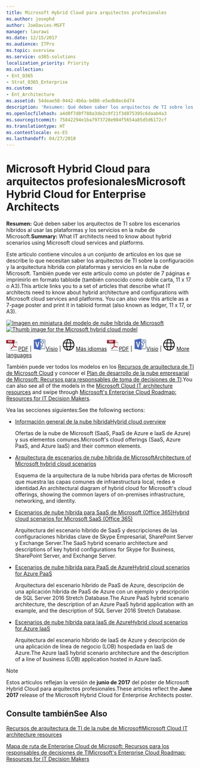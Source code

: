 ```yaml
---
title: Microsoft Hybrid Cloud para arquitectos profesionales
ms.author: josephd
author: JoeDavies-MSFT
manager: laurawi
ms.date: 12/15/2017
ms.audience: ITPro
ms.topic: overview
ms.service: o365-solutions
localization_priority: Priority
ms.collection:
- Ent_O365
- Strat_O365_Enterprise
ms.custom:
- Ent_Architecture
ms.assetid: 54deae50-9442-4b6a-bd86-e5edb0ec6d74
description: 'Resumen: Qué deben saber los arquitectos de TI sobre los escenarios híbridos al usar las plataformas y los servicios en la nube de Microsoft.'
ms.openlocfilehash: a4d0f7d0f788a3de2c9f21f3d875395c6daab4a3
ms.sourcegitcommit: 75842294e1ba7973728e984f5654a85d5d6172cf
ms.translationtype: HT
ms.contentlocale: es-ES
ms.lasthandoff: 04/27/2018
---
```

# <a name="microsoft-hybrid-cloud-for-enterprise-architects"></a><span data-ttu-id="055aa-103">Microsoft Hybrid Cloud para arquitectos profesionales</span><span class="sxs-lookup"><span data-stu-id="055aa-103">Microsoft Hybrid Cloud for Enterprise Architects</span></span>

 <span data-ttu-id="055aa-104">**Resumen:** Qué deben saber los arquitectos de TI sobre los escenarios híbridos al usar las plataformas y los servicios en la nube de Microsoft.</span><span class="sxs-lookup"><span data-stu-id="055aa-104">**Summary:** What IT architects need to know about hybrid scenarios using Microsoft cloud services and platforms.</span></span>
  
<span data-ttu-id="055aa-p101">Este artículo contiene vínculos a un conjunto de artículos en los que se describe lo que necesitan saber los arquitectos de TI sobre la configuración y la arquitectura híbrida con plataformas y servicios en la nube de Microsoft. También puede ver este artículo como un póster de 7 páginas e imprimirlo en formato tabloide (también conocido como doble carta, 11 x 17 o A3).</span><span class="sxs-lookup"><span data-stu-id="055aa-p101">This article links you to a set of articles that describe what IT architects need to know about hybrid architecture and configurations with Microsoft cloud services and platforms. You can also view this article as a 7-page poster and print it in tabloid format (also known as ledger, 11 x 17, or A3).</span></span>
  
<span data-ttu-id="055aa-107">[![Imagen en miniatura del modelo de nube híbrida de Microsoft](images/Hybrid_Poster/Hybrid_Cloud_Thumbnail.png)](https://www.microsoft.com/download/details.aspx?id=54424
)</span><span class="sxs-lookup"><span data-stu-id="055aa-107">[![Thumb image for the Microsoft hybrid cloud model](images/Hybrid_Poster/Hybrid_Cloud_Thumbnail.png)](https://www.microsoft.com/download/details.aspx?id=54424
)</span></span>
  
<span data-ttu-id="055aa-108">![Archivo PDF](images/Common_Images/PDFIcon.png)[PDF](https://go.microsoft.com/fwlink/p/?linkid=842082) | ![Archivo de Visio](images/Common_Images/VisioIcon.png)[Visio](https://go.microsoft.com/fwlink/p/?linkid=842083) | ![Ver una página con versiones en otros idiomas](images/Common_Images/GlobeIcon.png)
[Más idiomas](https://www.microsoft.com/download/details.aspx?id=54424)</span><span class="sxs-lookup"><span data-stu-id="055aa-108">![PDF file](images/Common_Images/PDFIcon.png)[PDF](https://go.microsoft.com/fwlink/p/?linkid=842082) | ![Visio file](images/Common_Images/VisioIcon.png)[Visio](https://go.microsoft.com/fwlink/p/?linkid=842083) | ![See a page with versions in additional languages](images/Common_Images/GlobeIcon.png)
[More languages](https://www.microsoft.com/download/details.aspx?id=54424)</span></span>
  
<span data-ttu-id="055aa-109">También puede ver todos los modelos en los [Recursos de arquitectura de TI de Microsoft Cloud](microsoft-cloud-it-architecture-resources.md) y conocer el [Plan de desarrollo de la nube empresarial de Microsoft: Recursos para responsables de toma de decisiones de TI](https://aka.ms/cloudarchitecture).</span><span class="sxs-lookup"><span data-stu-id="055aa-109">You can also see all of the models in the [Microsoft Cloud IT architecture resources](microsoft-cloud-it-architecture-resources.md) and swipe through [Microsoft's Enterprise Cloud Roadmap: Resources for IT Decision Makers](https://aka.ms/cloudarchitecture).</span></span>
  
<span data-ttu-id="055aa-110">Vea las secciones siguientes:</span><span class="sxs-lookup"><span data-stu-id="055aa-110">See the following sections:</span></span>
  
- [<span data-ttu-id="055aa-111">Información general de la nube híbrida</span><span class="sxs-lookup"><span data-stu-id="055aa-111">Hybrid cloud overview</span></span>](hybrid-cloud-overview.md)
    
    <span data-ttu-id="055aa-112">Ofertas de la nube de Microsoft (SaaS, PaaS de Azure e IaaS de Azure) y sus elementos comunes.</span><span class="sxs-lookup"><span data-stu-id="055aa-112">Microsoft's cloud offerings (SaaS, Azure PaaS, and Azure IaaS) and their common elements.</span></span>
    
- [<span data-ttu-id="055aa-113">Arquitectura de escenarios de nube híbrida de Microsoft</span><span class="sxs-lookup"><span data-stu-id="055aa-113">Architecture of Microsoft hybrid cloud scenarios</span></span>](architecture-of-microsoft-hybrid-cloud-scenarios.md)
    
    <span data-ttu-id="055aa-114">Esquema de la arquitectura de la nube híbrida para ofertas de Microsoft que muestra las capas comunes de infraestructura local, redes e identidad.</span><span class="sxs-lookup"><span data-stu-id="055aa-114">An architectural diagram of hybrid cloud for Microsoft's cloud offerings, showing the common layers of on-premises infrastructure, networking, and identity.</span></span>
    
- [<span data-ttu-id="055aa-115">Escenarios de nube híbrida para SaaS de Microsoft (Office 365)</span><span class="sxs-lookup"><span data-stu-id="055aa-115">Hybrid cloud scenarios for Microsoft SaaS (Office 365)</span></span>](hybrid-cloud-scenarios-for-microsoft-saas-office-365.md)
    
    <span data-ttu-id="055aa-116">Arquitectura del escenario híbrido de SaaS y descripciones de las configuraciones híbridas clave de Skype Empresarial, SharePoint Server y Exchange Server.</span><span class="sxs-lookup"><span data-stu-id="055aa-116">The SaaS hybrid scenario architecture and descriptions of key hybrid configurations for Skype for Business, SharePoint Server, and Exchange Server.</span></span>
    
- [<span data-ttu-id="055aa-117">Escenarios de nube híbrida para PaaS de Azure</span><span class="sxs-lookup"><span data-stu-id="055aa-117">Hybrid cloud scenarios for Azure PaaS</span></span>](hybrid-cloud-scenarios-for-azure-paas.md)
    
    <span data-ttu-id="055aa-118">Arquitectura del escenario híbrido de PaaS de Azure, descripción de una aplicación híbrida de PaaS de Azure con un ejemplo y descripción de SQL Server 2016 Stretch Database.</span><span class="sxs-lookup"><span data-stu-id="055aa-118">The Azure PaaS hybrid scenario architecture, the description of an Azure PaaS hybrid application with an example, and the description of SQL Server 2016 Stretch Database.</span></span>
    
- [<span data-ttu-id="055aa-119">Escenarios de nube híbrida para IaaS de Azure</span><span class="sxs-lookup"><span data-stu-id="055aa-119">Hybrid cloud scenarios for Azure IaaS</span></span>](hybrid-cloud-scenarios-for-azure-iaas.md)
    
    <span data-ttu-id="055aa-120">Arquitectura del escenario híbrido de IaaS de Azure y descripción de una aplicación de línea de negocio (LOB) hospedada en IaaS de Azure.</span><span class="sxs-lookup"><span data-stu-id="055aa-120">The Azure IaaS hybrid scenario architecture and the description of a line of business (LOB) application hosted in Azure IaaS.</span></span>
    
> [!NOTE]
> <span data-ttu-id="055aa-121">Estos artículos reflejan la versión de **junio de 2017** del póster de Microsoft Hybrid Cloud para arquitectos profesionales.</span><span class="sxs-lookup"><span data-stu-id="055aa-121">These articles reflect the **June 2017** release of the Microsoft Hybrid Cloud for Enterprise Architects poster.</span></span>
  
## <a name="see-also"></a><span data-ttu-id="055aa-122">Consulte también</span><span class="sxs-lookup"><span data-stu-id="055aa-122">See Also</span></span>

[<span data-ttu-id="055aa-123">Recursos de arquitectura de TI de la nube de Microsoft</span><span class="sxs-lookup"><span data-stu-id="055aa-123">Microsoft Cloud IT architecture resources</span></span>](microsoft-cloud-it-architecture-resources.md)

[<span data-ttu-id="055aa-124">Mapa de ruta de Enterprise Cloud de Microsoft: Recursos para los responsables de decisiones de TI</span><span class="sxs-lookup"><span data-stu-id="055aa-124">Microsoft's Enterprise Cloud Roadmap: Resources for IT Decision Makers</span></span>](https://sway.com/FJ2xsyWtkJc2taRD)



